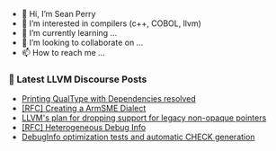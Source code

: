 - 👋 Hi, I’m Sean Perry
- 👀 I’m interested in compilers (c++, COBOL, llvm)
- 🌱 I’m currently learning ...
- 💞️ I’m looking to collaborate on ...
- 📫 How to reach me ...

<!---
s66perry/s66perry is a ✨ special ✨ repository because its `README.md` (this file) appears on your GitHub profile.
You can click the Preview link to take a look at your changes.
--->
### 📕 Latest LLVM Discourse Posts

<!-- DISCOURSE-LLVM:START -->
- [Printing QualType with Dependencies resolved](https://discourse.llvm.org/t/printing-qualtype-with-dependencies-resolved/67248#post_1)
- [[RFC] Creating a ArmSME Dialect](https://discourse.llvm.org/t/rfc-creating-a-armsme-dialect/67208?page=2#post_28)
- [LLVM&#39;s plan for dropping support for legacy non-opaque pointers](https://discourse.llvm.org/t/llvms-plan-for-dropping-support-for-legacy-non-opaque-pointers/67245#post_4)
- [[RFC] Heterogeneous Debug Info](https://discourse.llvm.org/t/rfc-heterogeneous-debug-info/66872#post_6)
- [DebugInfo optimization tests and automatic CHECK generation](https://discourse.llvm.org/t/debuginfo-optimization-tests-and-automatic-check-generation/67246#post_2)
<!-- DISCOURSE-LLVM:END -->
